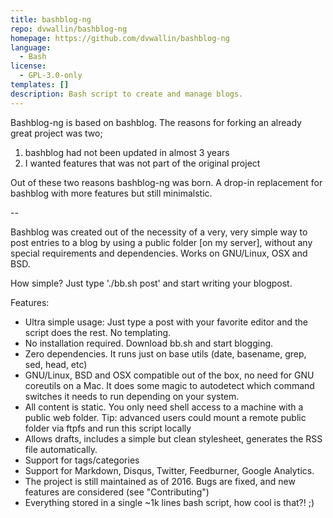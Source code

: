 ```yaml
---
title: bashblog-ng
repo: dvwallin/bashblog-ng
homepage: https://github.com/dvwallin/bashblog-ng
language:
  - Bash
license:
  - GPL-3.0-only
templates: []
description: Bash script to create and manage blogs.
---
```


Bashblog-ng is based on bashblog. The reasons for forking an already great project
was two;

1. bashblog had not been updated in almost 3 years
2. I wanted features that was not part of the original project

Out of these two reasons bashblog-ng was born. A drop-in replacement for bashblog
with more features but still minimalstic.

--

Bashblog was created out of the necessity of a very, very simple way to post
entries to a blog by using a public folder [on my server], without any
special requirements and dependencies. Works on GNU/Linux, OSX and BSD.

How simple? Just type './bb.sh post' and start writing your blogpost.

Features:

- Ultra simple usage: Just type a post with your favorite editor and the
  script does the rest. No templating.
- No installation required. Download bb.sh and start blogging.
- Zero dependencies. It runs just on base utils (date, basename, grep, sed,
  head, etc)
- GNU/Linux, BSD and OSX compatible out of the box, no need for
  GNU coreutils on a Mac. It does some magic to autodetect which command
  switches it needs to run depending on your system.
- All content is static. You only need shell access to a machine with a
  public web folder. Tip: advanced users could mount a remote public folder
  via ftpfs and run this script locally
- Allows drafts, includes a simple but clean stylesheet, generates the RSS
  file automatically.
- Support for tags/categories
- Support for Markdown, Disqus, Twitter, Feedburner, Google Analytics.
- The project is still maintained as of 2016. Bugs are fixed, and new
  features are considered (see "Contributing")
- Everything stored in a single ~1k lines bash script, how cool is that?! ;)
